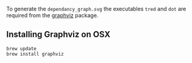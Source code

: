 
To generate the `dependancy_graph.svg` the executables `tred` and `dot` are required from the
[graphviz](http://www.graphviz.org/) package.

## Installing Graphviz on OSX

```
brew update
brew install graphviz
```
